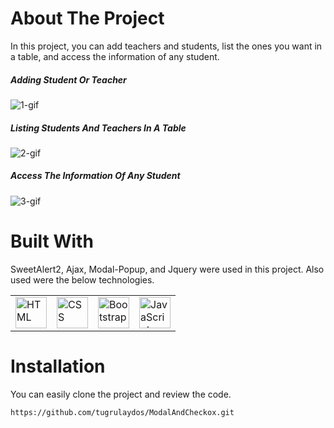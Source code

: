 # About The Project
In this project, you can add teachers and students, list the ones you want in a table, and access the information of any student.
##### Adding Student Or Teacher
![1-gif](https://github.com/tugrulaydos/ModalAndCheckox/assets/62428662/97998c93-9503-4cb7-9705-d8a0f47afedb)
##### Listing Students And Teachers In A Table
![2-gif](https://github.com/tugrulaydos/ModalAndCheckox/assets/62428662/9aa17cbd-57d3-44bd-a112-55d68b48105a)
##### Access The Information Of Any Student
![3-gif](https://github.com/tugrulaydos/ModalAndCheckox/assets/62428662/974a5a21-5aca-436f-b8fb-f315039406e8)

# Built With
SweetAlert2, Ajax, Modal-Popup, and Jquery were used in this project. Also used were the below technologies.

<table>
	<tr>
		<td><img width="50" src="https://user-images.githubusercontent.com/25181517/192158954-f88b5814-d510-4564-b285-dff7d6400dad.png" alt="HTML" title="HTML"/></td>
		<td><img width="50" src="https://user-images.githubusercontent.com/25181517/183898674-75a4a1b1-f960-4ea9-abcb-637170a00a75.png" alt="CSS" title="CSS"/></td>
		<td><img width="50" src="https://user-images.githubusercontent.com/25181517/183898054-b3d693d4-dafb-4808-a509-bab54cf5de34.png" alt="Bootstrap" title="Bootstrap"/></td>
		<td><img width="50" src="https://user-images.githubusercontent.com/25181517/117447155-6a868a00-af3d-11eb-9cfe-245df15c9f3f.png" alt="JavaScript" title="JavaScript"/></td>
	</tr>
</table>

# Installation
You can easily clone the project and review the code. 


```
https://github.com/tugrulaydos/ModalAndCheckox.git
```




